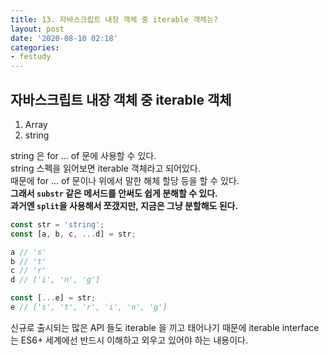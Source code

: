 ```yaml
---
title: 13. 자바스크립트 내장 객체 중 iterable 객체는?
layout: post
date: '2020-08-10 02:18'
categories:
- festudy
---
```


## 자바스크립트 내장 객체 중 iterable 객체

1. Array
2. string

string 은 for ... of 문에 사용할 수 있다.  
string 스펙을 읽어보면 iterable 객체라고 되어있다.  
때문에 for ... of 문이나 위에서 말한 해체 할당 등을 할 수 있다.  
**그래서 `substr` 같은 메서드를 안써도 쉽게 분해할 수 있다.**  
**과거엔 `split`을 사용해서 쪼갰지만, 지금은 그냥 분할해도 된다.**

```javascript
const str = 'string';
const [a, b, c, ...d] = str;

a // 's'
b // 't'
c // 'r'
d // ['i', 'n', 'g']

const [...e] = str;
e // ['s', 't', 'r', 'i', 'n', 'g']
```

신규로 출시되는 많은 API 들도 iterable 을 끼고 태어나기 때문에 iterable interface 는 
ES6+ 세계에선 반드시 이해하고 외우고 있어야 하는 내용이다.